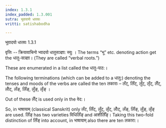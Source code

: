 ```yaml
---
index: 1.3.1
index_padded: 1.3.001
sutra: भूवादयो धातवः
vritti: satishabodha

---
```

 भूवादयो धातवः 1.3.1 


वृत्तिः -- क्रियावाचिनो भ्वादयो धातुसञ्ज्ञा: स्युः । The terms “भू” etc. denoting action get the धातु-सञ्ज्ञा। (They are called “verbal roots.”) 


These are enumerated in a list called the धातु-पाठ:। 


The following terminations (which can be added to a धातु:) denoting the tenses and moods of the verbs are called the ten लकाराः – लँट्, लिँट्, लुँट्, लृँट्, लेँट्, लोँट्, लँङ्, लिँङ्, लुँङ्, लृँङ् । 

Out of these लेँट् is used only in the वेद:। 


So, in भाषायाम् (classical Sanskrit) only लँट, लिँट्, लुँट्, लृँट्, लोँट्, लँङ्, लिँङ्, लुँङ्, लृँङ् are used. लिँङ् has two varieties विधिलिँङ् and आशीर्लिँङ्। Taking this two-fold distinction of लिँङ् into account, in भाषायाम् also there are ten लकारा:। 